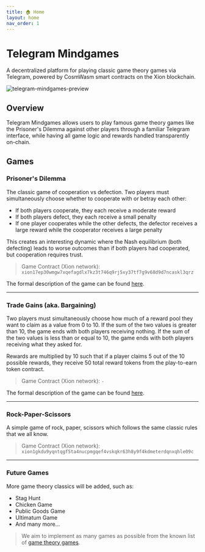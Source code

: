 ```yaml
---
title: 🏠 Home
layout: home
nav_order: 1
---
```


# Telegram Mindgames

A decentralized platform for playing classic game theory games via Telegram, powered by CosmWasm smart contracts on the Xion blockchain.

![telegram-mindgames-preview](https://mindset-labs.github.io/tg-mindgames/images/tg-mindgames-preview.png)

## Overview

Telegram Mindgames allows users to play famous game theory games like the Prisoner's Dilemma against other players through a familiar Telegram interface, while having all game logic and rewards handled transparently on-chain.

## Games

### Prisoner's Dilemma

The classic game of cooperation vs defection. Two players must simultaneously choose whether to cooperate with or betray each other:

- If both players cooperate, they each receive a moderate reward
- If both players defect, they each receive a small penalty
- If one player cooperates while the other defects, the defector receives a large reward while the cooperator receives a large penalty

This creates an interesting dynamic where the Nash equilibrium (both defecting) leads to worse outcomes than if both players had cooperated, but cooperation requires trust.

> Game Contract (Xion network): `xion17ep30wmgw7xqefagdlx7kz3t746q9rj5xy37tf7g9v68d9d7ncaskl3qrz`

The formal description of the game can be found [here](https://en.wikipedia.org/wiki/Prisoner%27s_dilemma).

---


### Trade Gains (aka. Bargaining)

Two players must simultaneously choose how much of a reward pool they want to claim as a value from 0 to 10. If the sum of the two values is greater than 10, the game ends with both players receiving nothing. If the sum of the two values is less than or equal to 10, the game ends with both players receiving what they asked for.

Rewards are multiplied by 10 such that if a player claims 5 out of the 10 possible rewards, they receive 50 total reward tokens from the play-to-earn token contract.

> Game Contract (Xion network): `-`

The formal description of the game can be found [here](https://gtl.csa.iisc.ac.in/gametheory/ln/web-cp2-bargaining.pdf).

---

### Rock-Paper-Scissors

A simple game of rock, paper, scissors which follows the same classic rules that we all know.

> Game Contract (Xion network): `xion1gkdu9yqntqgf5ta4nucpmgqef4vskqkr63h8y9f4kdmeterdqnxqhle09c`

---

### Future Games

More game theory classics will be added, such as:
- Stag Hunt
- Chicken Game
- Public Goods Game
- Ultimatum Game
- And many more...

> We aim to implement as many games as possible from the known list of [game theory games](https://en.wikipedia.org/wiki/List_of_games_in_game_theory).

